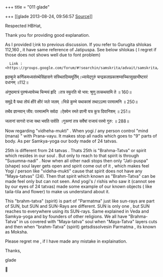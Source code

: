 +++
title = "011 glade"

+++
[[glade	2013-08-24, 09:56:57 [Source](https://groups.google.com/g/samskrita/c/Evyv1HmhJZA)]]



Respected HBHat,

  

Thank you for providing good explanation.

  

As I provided l;ink to previous discussion. If you refer to Gurugita shlokas 112,160 , it have same reference of Jatipuspa. See below shlokas ( I regret if those does not shows well due to font problem)

  

      Link : <https://groups.google.com/forum/#!searchin/samskrita/advait/samskrita/SDRZaMSWBwE/4wNYE3zu79gJ>

  

  

हृदम्बुजे कर्णिकमध्यसंस्थेसिंहासने संस्थितदिव्यमूर्तिम्।ध्यायेद्गुरुं चन्द्रकलाप्रकाशम्सच्चित्सुखाभीष्टवरं दधानम् ॥112॥

अंगुष्ठमात्रं पुरुषंध्यायेच्च चिन्मयं हृदि ।तत्र स्फुरति यो भाव: श्रुणु तत्कथयामि ते ॥ 160॥

समुद्रे वै यथा तोयं क्षीरे क्षीरं जले जलम् ।भिन्ने कुम्भे यथाकाशं तथाऽऽत्मा परमात्मनि ॥ 250॥

तथैव ज्ञानवान् जीव: परमात्मनि सर्वदा ।ऐक्येन रमते ज्ञानी यत्र कुत्र दिवानिशम् ॥ 251॥

जलानां सागरो राजा यथा भवति पार्वति ।गुरूणां तत्र सर्वेषां राजायं परमो गुरु: ॥ 288॥

  

Now regarding "vidheha-mukti" . When yogi / any person control "mind (mana) " with Prana-vayu. It makes stop all nadis which goes to "9" parts of body. As per Samkya-yoga our body made of 24 tatvas.

  

25th is different from 24 tatvas . Thats 25th is "Brahma-Tatva" or spirit which resides in our soul . But only to reach to that spirit is through "Susumna-nadi" . Now when all other nadi stops then only "Jati-puspa" (shape) soul layer gets open and spirit come out of it , which makes feel Yogi / person like "videha-mukti" cause that spirit does not have any "Maya-tatvas" (24). Then that spirit which known as "Brahm-Tatva" can be made feel only but can not seen. And yogi's / rishis who saw it (cannot see by our eyes of 24 tatvas) made some example of our known objects ( like taila-tila and flower) to make us understand about it.

  

This "brahm-tatva" (spirit) is part of "Parmatma" just like sun-rays are part of SUN, but SUN and SUN-Rays are different. SUN is only one , but SUN reaches to everywhere using its SUN-rays. Same explained in Veda and Samkya-yoga and by founders of other religions. We all have "Brahma-Tatva" in us covered with "Maya-tatva" soul when "Maya-Tatva" layers cuts and then when "brahm-Tatva" (spirit) getsdissolvesin Parmatma , its known as Moksha.

  

Please regret me , if I have made any mistake in explaination.

  

Thanks,

glade



